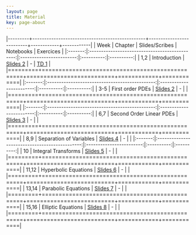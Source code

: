 ```yaml
---
layout: page
title: Material
key: page-about
---
```


|---------+------------------------------------------------+--------------------------+------------+------------|
| Week    |          Chapter                               | Slides/Scribes           | Notebooks  |  Exercices |
|:-------:|:----------------------------------------------:|:------------------------:|:----------:|:----------:|
|   1,2   | Introduction                                   | [Slides 2](slides#)      |     -      | [TD 1](TD1.pdf) |
|=========+================================================+==========================+============+============|
|:-------:|:----------------------------------------------:|:------------------------:|:----------:|:----------:|
|  3-5    | First order PDEs                               | [Slides 2](slides#)      |      -     |            |          
|=========+================================================+==========================+============+============|
|:-------:|:----------------------------------------------:|:------------------------:|:----------:|:----------:|
|   6,7   | Second Order Linear PDEs                       | [Slides 3](slides#)      |      -     |            |
|=========+================================================+==========================+============+============|
|   8,9   | Separation of Variables                        | [Slides 4](slides#)      |      -     |            |
|:-------:|:----------------------------------------------:|:------------------------:|:----------:|:----------:|
|   10    | Integral Transforms                            | [Slides 5](slides#)      |      -     |            |
|=========+================================================+==========================+============+============|
| 11,12   | Hyperbolic Equations                           | [Slides 6](slides#)      |      -     |            |
|=========+================================================+==========================+============+============|
| 13,14   | Parabolic Equations                            | [Slides 7](slides#)      |      -     |            |
|=========+================================================+==========================+============+============|
| 15,16   | Elliptic Equations                             | [Slides 8](slides#)      |      -     |            |
|=========+================================================+==========================+============+============|
